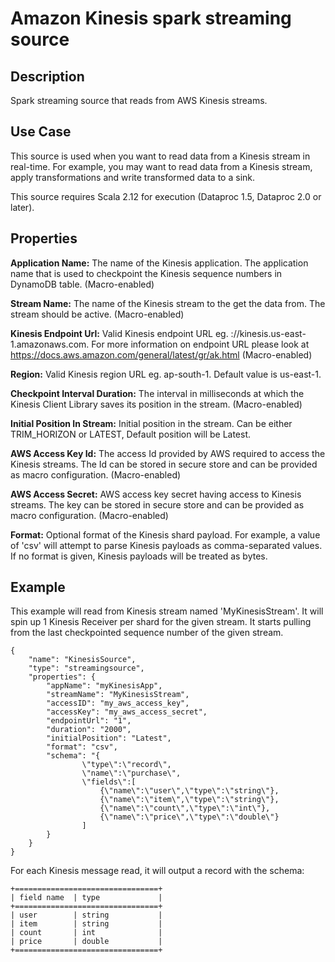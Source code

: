 # Amazon Kinesis spark streaming source

Description
-----------
Spark streaming source that reads from AWS Kinesis streams.

Use Case
--------
This source is used when you want to read data from a Kinesis stream in real-time. For example, you may want to read
data from a Kinesis stream, apply transformations and write transformed data to a sink.

This source requires Scala 2.12 for execution (Dataproc 1.5, Dataproc 2.0 or later).

Properties
----------
**Application Name:** The name of the Kinesis application. The application name that is used to checkpoint the Kinesis sequence
numbers in DynamoDB table. (Macro-enabled)

**Stream Name:** The name of the Kinesis stream to the get the data from. The stream should be active. (Macro-enabled)

**Kinesis Endpoint Url:** Valid Kinesis endpoint URL eg. <protocol>://kinesis.us-east-1.amazonaws.com. For more information on
 endpoint URL please look at https://docs.aws.amazon.com/general/latest/gr/ak.html (Macro-enabled)

**Region:** Valid Kinesis region URL eg. ap-south-1. Default value is us-east-1.

**Checkpoint Interval Duration:** The interval in milliseconds at which the Kinesis Client Library saves its position in the stream.
(Macro-enabled)

**Initial Position In Stream:** Initial position in the stream. Can be either TRIM_HORIZON or LATEST, Default position will be
Latest.

**AWS Access Key Id:** The access Id provided by AWS required to access the Kinesis streams. The Id can be stored in secure
store and can be provided as macro configuration. (Macro-enabled)

**AWS Access Secret:** AWS access key secret having access to Kinesis streams. The key can be stored in secure store and
can be provided as macro configuration. (Macro-enabled)

**Format:** Optional format of the Kinesis shard payload. For example, a value of 'csv' will attempt to parse Kinesis
 payloads as comma-separated values. If no format is given, Kinesis payloads will be treated as bytes.

Example
-------
This example will read from Kinesis stream named 'MyKinesisStream'. It will spin up 1 Kinesis Receiver per shard for the
given stream. It starts pulling from the last checkpointed sequence number of the given stream.

    {
        "name": "KinesisSource",
        "type": "streamingsource",
        "properties": {
            "appName": "myKinesisApp",
            "streamName": "MyKinesisStream",
            "accessID": "my_aws_access_key",
            "accessKey": "my_aws_access_secret",
            "endpointUrl": "1",
            "duration": "2000",
            "initialPosition": "Latest",
            "format": "csv",
            "schema": "{
                    \"type\":\"record\",
                    \"name\":\"purchase\",
                    \"fields\":[
                        {\"name\":\"user\",\"type\":\"string\"},
                        {\"name\":\"item\",\"type\":\"string\"},
                        {\"name\":\"count\",\"type\":\"int\"},
                        {\"name\":\"price\",\"type\":\"double\"}
                    ]
            }
        }
    }

For each Kinesis message read, it will output a record with the schema:

    +================================+
    | field name  | type             |
    +================================+
    | user        | string           |
    | item        | string           |
    | count       | int              |
    | price       | double           |
    +================================+
